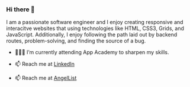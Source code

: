 ### Hi there 👋

I am a passionate software engineer and I enjoy creating responsive and interacitve websites that using technologies like HTML, CSS3, Grids, and JavaScript. Additionally, I enjoy following the path laid out by backend routes, problem-solving, and finding the source of a bug.

- 👨🏻‍💻 I’m currently attending App Academy to sharpen my skills.

- 📫 Reach me at [LinkedIn](https://www.linkedin.com/in/matthew-satterwhite-008970211/)

- 📫 Reach me at [AngelList](https://angel.co/u/matthew-satterwhite)
